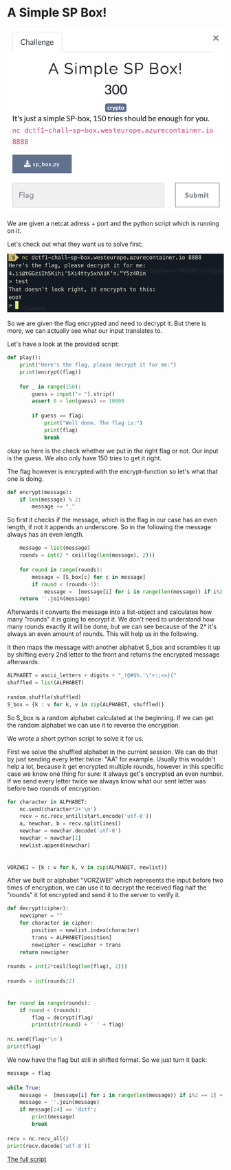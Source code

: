A Simple SP Box!
==================

![challenge.png](challenge.png)

We are given a netcat adress + port and the python script which is running on it.

Let's check out what they want us to solve first:

![testnc.png](testnc.png)

So we are given the flag encrypted and need to decrypt it. But there is more, we can actually see what our input translates to.

Let's have a look at the provided script:

```py
def play():
    print("Here's the flag, please decrypt it for me:")
    print(encrypt(flag))

    for _ in range(150):
        guess = input("> ").strip()
        assert 0 < len(guess) <= 10000

        if guess == flag:
            print("Well done. The flag is:")
            print(flag)
            break
```
okay so here is the check whether we put in the right flag or not. Our input is the guess.
We also only have 150 tries to get it right.

The flag however is encrypted with the encrypt-function so let's what that one is doing.

```py
def encrypt(message):
    if len(message) % 2:
        message += "_"
```
So first it checks if the message, which is the flag in our case has an even length, if not it appends an underscore. So in the following the message always has an even length.

```py
	message = list(message)
	rounds = int(2 * ceil(log(len(message), 2))) 

	for round in range(rounds):
	    message = [S_box[c] for c in message]
	    if round < (rounds-1):
	        message =  [message[i] for i in range(len(message)) if i%2 == 1] + [message[i] for i in range(len(message)) if i%2 == 0]
	return ''.join(message)
```

Afterwards it converts the message into a list-object and calculates how many "rounds" it is going to encrypt it. We don't need to understand how many rounds exactly it will be done, but we can see because of the 2* it's always an even amount of rounds. This will help us in the following.

It then maps the message with another alphabet S_box and scrambles it up by shifting every 2nd letter to the front and returns the encrypted message afterwards.

```py
ALPHABET = ascii_letters + digits + "_!@#$%.'\"+:;<=}{"
shuffled = list(ALPHABET)

random.shuffle(shuffled) 
S_box = {k : v for k, v in zip(ALPHABET, shuffled)} 
```
So S_box is a random alphabet calculated at the beginning.
If we can get the random alphabet we can use it to reverse the encryption.

We wrote a short python script to solve it for us.

First we solve the shuffled alphabet in the current session. We can do that by just sending every letter twice: "AA" for example.
Usually this wouldn't help a lot, because it get encrypted multiple rounds, however in this specific case we know one thing for sure: it always get's encrypted an even number. If we send every letter twice we always know what our sent letter was before two rounds of encryption. 

```py
for character in ALPHABET:
	nc.send(character*2+'\n')
	recv = nc.recv_until(start.encode('utf-8'))
	a, newchar, b = recv.splitlines()
	newchar = newchar.decode('utf-8')
	newchar = newchar[1]
	newlist.append(newchar)


VORZWEI = {k : v for k, v in zip(ALPHABET, newlist)}
```
After we built or alphabet "VORZWEI" which represents the input before two times of encryption, we can use it to decrypt the received flag half the "rounds" it fot encrypted and send it to the server to verify it.

```py
def decrypt(cipher):
	newcipher = ""
	for character in cipher:
		position = newlist.index(character)
		trans = ALPHABET[position]
		newcipher = newcipher + trans
	return newcipher

rounds = int(2*ceil(log(len(flag), 2)))

rounds = int(rounds/2)


for round in range(rounds):
	if round < (rounds):
		flag = decrypt(flag)
		print(str(round) + ' ' + flag)

nc.send(flag+'\n')
print(flag)
```

We now have the flag but still in shifted format. So we just turn it back:

```py
message = flag

while True:
	message =  [message[i] for i in range(len(message)) if i%2 == 1] + [message[i] for i in range(len(message)) if i%2 == 0]
	message = ''.join(message)
	if message[:4] == 'dctf':
		print(message)
		break

recv = nc.recv_all()
print(recv.decode('utf-8'))
```
[The full script](A_simple_SP_BOX.py)













